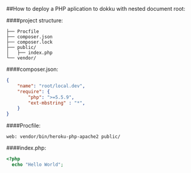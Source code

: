 ##How to deploy a PHP aplication to dokku with nested document root:

####project structure:

```
├── Procfile
├── composer.json
├── composer.lock
├── public/
│   ├── index.php
└── vendor/
```


####composer.json:

```json
{
    "name": "root/local.dev",
    "require": {
    	"php": ">=5.5.9",
        "ext-mbstring" : "*",
    }
}
```

####Procfile:  
```
web: vendor/bin/heroku-php-apache2 public/
```

####index.php:  

```php
<?php
  echo "Hello World";
```

	 